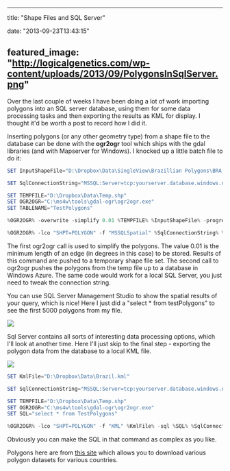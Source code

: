
---
title: "Shape Files and SQL Server"

date: "2013-09-23T13:43:15"

featured_image: "http://logicalgenetics.com/wp-content/uploads/2013/09/PolygonsInSqlServer.png"
---


Over the last couple of weeks I have been doing a lot of work importing polygons into an SQL server database, using them for some data processing tasks and then exporting the results as KML for display.  I thought it'd be worth a post to record how I did it.

Inserting polygons (or any other geometry type) from a shape file to the database can be done with the **ogr2ogr** tool which ships with the gdal libraries (and with Mapserver for Windows).  I knocked up a little batch file to do it:
```powershell
SET InputShapeFile="D:\Dropbox\Data\SingleView\Brazillian Polygons\BRA_adm3.shp"

SET SqlConnectionString="MSSQL:Server=tcp:yourserver.database.windows.net;Database=danTest;Uid=usernname@yourserver.database.windows.net;Pwd=yourpassword;"

SET TEMPFILE="D:\Dropbox\Data\Temp.shp"
SET OGR2OGR="C:\ms4w\tools\gdal-ogr\ogr2ogr.exe"
SET TABLENAME="TestPolygons"

%OGR2OGR% -overwrite -simplify 0.01 %TEMPFILE% %InputShapeFile% -progress

%OGR2OGR% -lco "SHPT=POLYGON" -f "MSSQLSpatial" %SqlConnectionString% %TEMPFILE% -nln %TABLENAME% -progress

```
The first ogr2ogr call is used to simplify the polygons.  The value 0.01 is the minimum length of an edge (in degrees in this case) to be stored.  Results of this command are pushed to a temporary shape file set. The second call to ogr2ogr pushes the polygons from the temp file up to a database in Windows Azure. The same code would work for a local SQL Server, you just need to tweak the connection string.

You can use SQL Server Management Studio to show the spatial results of your query, which is nice!  Here I just did a "select * from testPolygons" to see the first 5000 polygons from my file.

<a href="http://logicalgenetics.com/wp-content/uploads/2013/09/PolygonsInSqlServer.png"><img src="http://logicalgenetics.com/wp-content/uploads/2013/09/PolygonsInSqlServer.png"/></a>

Sql Server contains all sorts of interesting data processing options, which I'll look at another time.  Here I'll just skip to the final step - exporting the polygon data from the database to a local KML file.

<a href="http://logicalgenetics.com/wp-content/uploads/2013/09/polygonsInKml.jpg"><img src="http://logicalgenetics.com/wp-content/uploads/2013/09/polygonsInKml.jpg"/></a>
```powershell
SET KmlFile="D:\Dropbox\Data\Brazil.kml"

SET SqlConnectionString="MSSQL:Server=tcp:yourserver.database.windows.net;Database=danTest;Uid=usernname@yourserver.database.windows.net;Pwd=yourpassword;"

SET TEMPFILE="D:\Dropbox\Data\Temp.shp"
SET OGR2OGR="C:\ms4w\tools\gdal-ogr\ogr2ogr.exe"
SET SQL="select * from TestPolygons"

%OGR2OGR% -lco "SHPT=POLYGON" -f "KML" %KmlFile% -sql %SQL% %SqlConnectionString%  -progress

```
Obviously you can make the SQL in that command as complex as you like.

Polygons here are from <a href="http://www.diva-gis.org/gdata">this site</a> which allows you to download various polygon datasets for various countries.